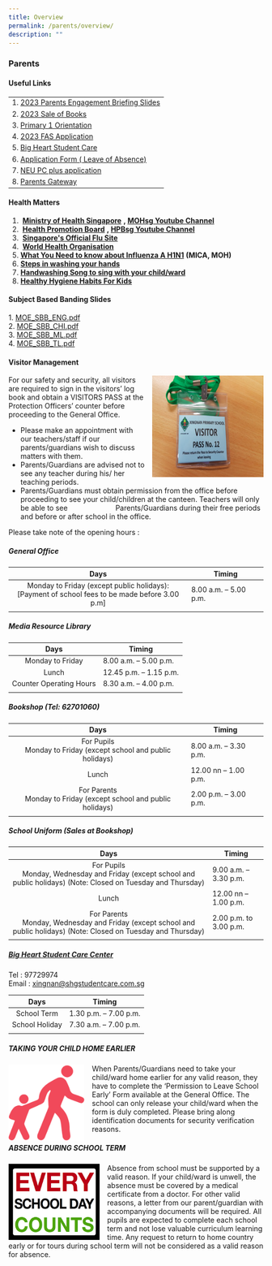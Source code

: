 ```yaml
---
title: Overview
permalink: /parents/overview/
description: ""
---
```

### Parents

#### Useful Links

|  	|
|---	|
| 1. [2023 Parents Engagement Briefing Slides](https://staging.d24s03z0ob23eb.amplifyapp.com/parents/2023parentengagement/)|
|2. [2023 Sale of Books](https://staging.d24s03z0ob23eb.amplifyapp.com/parents/2023saleofbooks/)|
|3. [Primary 1 Orientation ](https://staging.d24s03z0ob23eb.amplifyapp.com/parents/p1orientation/)|
|4. [2023 FAS Application ](https://go.gov.sg/moe-efas)|
|5. [Big Heart Student Care](https://staging.d24s03z0ob23eb.amplifyapp.com/parents/big-heart-student-care/)|
| 6. [Application Form ( Leave of Absence)](https://form.gov.sg/#!/60b98572abcc260011dc808c)	|
| 7. [NEU PC plus application](http://www.imda.gov.sg/neupc) 	|
| 8. [Parents Gateway](https://pg.moe.edu.sg/) 	|


#### Health Matters



1.     **[Ministry of Health Singapore](http://www.moh.gov.sg/)** **, [MOHsg Youtube Channel](http://www.youtube.com/user/MOHSingapore)**
2.     **[Health Promotion Board](http://www.hpb.gov.sg/)** **, [HPBsg Youtube Channel](http://www.youtube.com/user/HPBsg)**
3.     **[Singapore's Official Flu Site](http://www.crisis.gov.sg/flu/)**
4.     **[World Health Organisation](http://www.who.int/csr/disease/swineflu/en/)**
5.  **[What You Need to know about Influenza A H1N1](http://www.crisis.gov.sg/NR/rdonlyres/D4985A06-E928-4B4E-9A0B-938EDBC88860/24019/H1N1_what_u_need_to_know.pdf)** **(MICA, MOH)**
6.  **[Steps in washing your hands](http://www.hpb.gov.sg/infectiousdiseases/article.aspx?id=5652)**
7.  **[Handwashing Song to sing with your child/ward](http://www.youtube.com/watch?v=zxlQn7KaCNU)**
8.  **[Healthy Hygiene Habits For Kids](http://dentalassociatesnova.com/healthy-hygiene-habits-for-kids/)**


#### Subject Based Banding Slides

1\.  [MOE\_SBB\_ENG.pdf](/files/moesbb_eng.pdf) <Br>
2.  [MOE\_SBB\_CHI.pdf](/files/moesbb_chi.pdf)<br>
3.  [MOE\_SBB\_ML.pdf](/files/moesbb_ml.pdf)<br>
4.  [MOE\_SBB\_TL.pdf](/files/moesbb_tl.pdf)

#### Visitor Management

<img src="/images/visitor.png" style="width:220px;height:200px;margin-left:15px;" align = "right"> For our safety and security, all visitors are required to sign in the visitors’ log book and obtain a VISITORS PASS at the Protection Officers’ counter before proceeding to the General Office.  

*   Please make an appointment with our teachers/staff if our parents/guardians wish to discuss matters with them.
*   Parents/Guardians are advised not to see any teacher during his/ her teaching periods.
*   Parents/Guardians must obtain permission from the office before proceeding to see your child/children at the canteen. Teachers will only be able to see                        Parents/Guardians during their free periods and before or after school in the office.

Please take note of the opening hours :

##### General Office

| Days | Timing |
|:---:|---|
| Monday to Friday (except public holidays):<br>[Payment of school fees to be made before 3.00 p.m] | 8.00 a.m. – 5.00 p.m. |
|  |  |

##### Media Resource Library

| Days | Timing |
|:---:|---|
| Monday to Friday | 8.00 a.m. – 5.00 p.m. |
| Lunch | 12.45 p.m. – 1.15 p.m. |
| Counter Operating Hours | 8.30 a.m. – 4.00 p.m. |
|  |  |

##### Bookshop (Tel: 62701060)

| Days | Timing |
|:---:|---|
| For Pupils<br>Monday to Friday (except school and public holidays) | 8.00 a.m. – 3.30 p.m. |
| Lunch | 12.00 nn – 1.00 p.m. |
| For Parents<br>Monday to Friday (except school and public holidays) | 2.00 p.m. – 3.00 p.m. |
|  |  |

##### School Uniform (Sales at Bookshop)

| Days | Timing |
|:---:|---|
| For Pupils<br>Monday, Wednesday and Friday (except school and public holidays) (Note: Closed on Tuesday and Thursday) | 9.00 a.m. – 3.30 p.m. |
| Lunch | 12.00 nn – 1.00 p.m. |
| For Parents<br>Monday, Wednesday and Friday (except school and public holidays) (Note: Closed on Tuesday and Thursday) | 2.00 p.m. to 3.00 p.m. |
|  |  |

##### [Big Heart Student Care Center](https://staging.d24s03z0ob23eb.amplifyapp.com/parents/big-heart-student-care/) 

Tel : 97729974  <br>
Email : xingnan@shgstudentcare.com.sg

| Days | Timing |
|:---:|---|
| School Term | 1.30 p.m. – 7.00 p.m. |
| School Holiday | 7.30 a.m. – 7.00 p.m. |
|  |  |

##### TAKING YOUR CHILD HOME EARLIER

<img src="/images/parents1.png" style="width:150px;height:150px;margin-right:15px;" align = "left"> When Parents/Guardians need to take your child/ward home earlier for any valid reason, they have to complete the ‘Permission to Leave School Early’ Form available at the General Office. The school can only release your child/ward when the form is duly completed. Please bring along identification documents for security verification reasons.

##### ABSENCE DURING SCHOOL TERM

<img src="/images/parents2.png" style="width:180px;height:150px;margin-right:15px;" align = "left"> Absence from school must be supported by a valid reason. If your child/ward is unwell, the absence must be covered by a medical certificate from a doctor. For other valid reasons, a letter from our parent/guardian with accompanying documents will be required. All pupils are expected to complete each school term and not lose valuable curriculum learning time. Any request to return to home country early or for tours during school term will not be considered as a valid reason for absence.